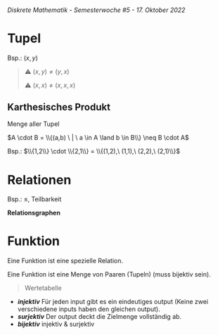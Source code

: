 ###### Diskrete Mathematik - Semesterwoche #5 - 17. Oktober 2022

# Tupel

Bsp.: $(x,y)$

> :warning: $(x,y) \neq (y,x)$
>
> :warning: $(x,x) \neq (x,x,x)$

## Karthesisches Produkt

Menge aller Tupel

$A \cdot B = \\{(a,b) \ | \ a \in A \land b \in B\\} \neq B \cdot A$

Bsp.: $\\{1,2\\} \cdot \\{2,1\\} = \\{(1,2),\ (1,1),\ (2,2),\ (2,1)\\}$

# Relationen

Bsp.: $\leq$, Teilbarkeit

**Relationsgraphen**

# Funktion

Eine Funktion ist eine spezielle Relation.

Eine Funktion ist eine Menge von Paaren (Tupeln) (muss bijektiv sein).

> Wertetabelle

- ***injektiv*** Für jeden input gibt es ein eindeutiges output (Keine zwei verschiedene inputs haben den gleichen output).
- ***surjektiv*** Der output deckt die Zielmenge vollständig ab.
- ***bijektiv*** injektiv & surjektiv
